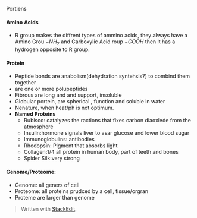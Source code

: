 Portiens
#### Amino Acids
 - R group makes the diffrent types of ammino acids, they always have a Amino Grou $-NH_2$ and Carboxylic Acid roup $-COOH$ then it has a hydrogen opposite to R group.

#### Protein
 - Peptide bonds are anabolism(dehydration syntehsis?) to combind them together
 - are one or more polupeptides
 - Fibrous are long and and support, insoluble
 - Globular portein, are spherical , function and soluble in water
 - Nenature, when heat/ph is not optimum.
 - **Named Proteins**
	 - Rubisco: catalyzes the ractions that fixes carbon diaoxiede from the atmosphere
	 - Insulin:hormone signals liver to asar glucose and lower blood sugar
	 - Immunoglobulins: antibodies
	 - Rhodopsin: Pigment that absorbs light
	 - Collagen:1/4 all protein in human body, part of teeth and bones
	 - Spider Silk:very strong

#### Genome/Proteome:
 - Genome: all geners of cell
 - Proteome: all proteins prudced by a cell, tissue/orgran
 - Proteme are larger than genome

> Written with [StackEdit](https://stackedit.io/).
<!--stackedit_data:
eyJoaXN0b3J5IjpbLTIwODE5NzE1NzIsLTExNzQwODg1MTcsNT
Q1MTA0NTIyLDE5NTAwNDExMTUsMTQyMzk0MTA0OV19
-->